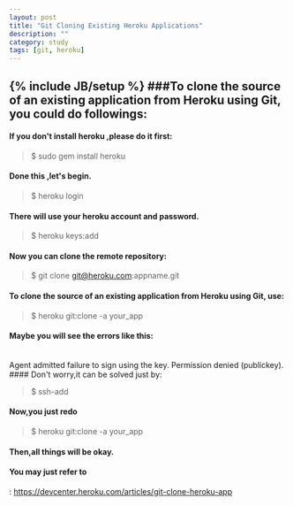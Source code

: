 ```yaml
---
layout: post
title: "Git Cloning Existing Heroku Applications"
description: ""
category: study
tags: [git, heroku]
---
```

{% include JB/setup %}
###To clone the source of an existing application from Heroku using Git, you could do followings:
-----------------------------------------------------
#### If you don't install heroku ,please do it first:  

>$ sudo gem install heroku  
####   Done this ,let's begin.
 
>$ heroku login  

####   There will use your heroku account and password.

>$ heroku keys:add  

#### Now you can clone the remote repository:  

>$ git clone git@heroku.com:appname.git

#### To clone the source of an existing application from Heroku using Git, use:

>$ heroku git:clone -a your_app

#### Maybe you will see the errors like this:
</br>
    Agent admitted failure to sign using the key.
    Permission denied (publickey).  
####    Don't worry,it can be solved just by:

>$  ssh-add  

####    Now,you just redo  

>$ heroku git:clone -a your_app  

####   Then,all things will be okay.
#### You may just refer to
:
<https://devcenter.heroku.com/articles/git-clone-heroku-app>